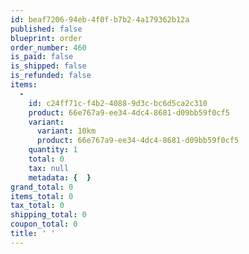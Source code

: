 ```yaml
---
id: beaf7206-94eb-4f0f-b7b2-4a179362b12a
published: false
blueprint: order
order_number: 460
is_paid: false
is_shipped: false
is_refunded: false
items:
  -
    id: c24ff71c-f4b2-4088-9d3c-bc6d5ca2c310
    product: 66e767a9-ee34-4dc4-8681-d09bb59f0cf5
    variant:
      variant: 10km
      product: 66e767a9-ee34-4dc4-8681-d09bb59f0cf5
    quantity: 1
    total: 0
    tax: null
    metadata: {  }
grand_total: 0
items_total: 0
tax_total: 0
shipping_total: 0
coupon_total: 0
title: ' '
---
```

